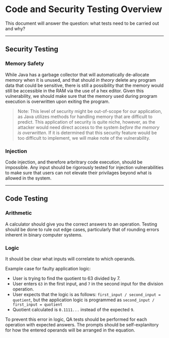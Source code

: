 
# Code and Security Testing Overview

This document will answer the question: what tests need to be carried out and why?

---

## Security Testing

### Memory Safety

While Java has a garbage collector that will automatically de-allocate memory when it is unused, and that should *in theory* delete any program data that could be sensitive, there is still a possibility that the memory would still be accessible in the RAM via the use of a hex editor. Given this vulnerability, we should make sure that the memory used during program execution is overwritten upon exiting the program.

> Note: This level of security might be out-of-scope for our application, as Java utilizes methods for handling memory that are difficult to predict. This application of security is quite niche, however, as the attacker would need direct access to the system *before the memory is overwritten*. If it is determined that this security feature would be too difficult to implement, we will make note of the vulnerability.

### Injection

Code injection, and therefore arbritrary code execution, should be impossible. Any input should be rigorously tested for injection vulnerabilities to make sure that users can not elevate their privilages beyond what is allowed in the system.

---

## Code Testing

### Arithmetic

A calculator should give you the correct answers to an operation. Testing should be done to rule out edge cases, particularly that of rounding errors inherent in binary computer systems.

### Logic

It should be clear what inputs will correlate to which operands.

Example case for faulty application logic:

- User is trying to find the quotient to 63 divided by 7.
- User enters `63` in the first input, and `7` in the second input for the division operation.
- User expects that the logic is as follows: `first_input / second_input = quotient`, but the application logic is programmed as `second_input / first_input = quotient`
- Quotient calculated is `0.1111...` instead of the expected `9`.

To prevent this error in logic, QA tests should be performed for each operation with expected answers. The prompts should be self-explanitory for how the entered operands will be arranged in the equation.
